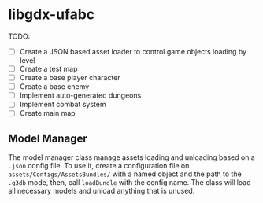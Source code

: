# libgdx-ufabc

TODO:
- [ ] Create a JSON based asset loader to control game objects loading by level
- [ ] Create a test map
- [ ] Create a base player character
- [ ] Create a base enemy
- [ ] Implement auto-generated dungeons
- [ ] Implement combat system
- [ ] Create main map

## Model Manager
The model manager class manage assets loading and unloading based on a `.json` config file.
To use it, create a configuration file on `assets/Configs/AssetsBundles/` with a named object and the path to the `.g3db` mode, then, call `loadBundle` with the config name. The class will load all necessary models and unload anything that is unused.
